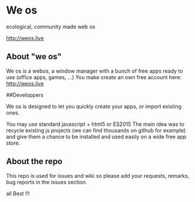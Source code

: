 # We os
ecological, community made web os

http://weos.live

## About "we os"

We os is a webos, a window manager with a bunch of free apps ready to use (office apps, games, ...)
You make create an own free account here: http://weos.live

##Developpers 

We os is designed to let you quickly create your apps, or import existing ones.

You may use standard javascript + html5 
or ES2015 
The main idea was to recycle existing js projects (we can find thousands on github for example) and give them a chance to be installed and used easily on a wide free app store. 


## About the repo
This repo is used for issues and wiki
so please add your requests, remarks, bug reports in the issues section.

all Best !!!
